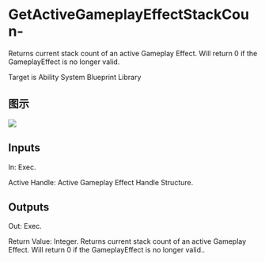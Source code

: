 # GetActiveGameplayEffectStackCoun-

Returns current stack count of an active Gameplay Effect. Will return 0 if the GameplayEffect is no longer valid.

Target is Ability System Blueprint Library

## 图示

![]($-20221218-17313227.png)

## Inputs

In: Exec.

Active Handle: Active Gameplay Effect Handle Structure.  

## Outputs

Out: Exec.

Return Value: Integer. Returns current stack count of an active Gameplay Effect. Will return 0 if the GameplayEffect is no longer valid..

